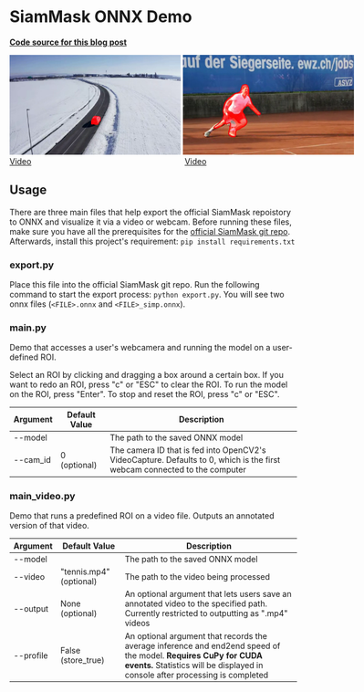 # SiamMask ONNX Demo

**[Code source for this blog post]()**

<div style="margin-left: auto; margin-right: auto; width: 1000px">
    <img src="./assets/car_thumb.png" style="width: 300px; height: 175px"/>
    <img src="./assets/tennis_thumb.png" style="width: 300px; height: 175px">
</div>
<div>
    <a href="./assets/car_example.mp4" style="margin-right: 265px">Video</a>
    <a href="./assets/tennis_example.mp4">Video</a>
</div>

## Usage

There are three main files that help export the official SiamMask repoistory to ONNX and visualize it via a video or webcam. Before running these files, make sure you have all the prerequisites for the [official SiamMask git repo](https://github.com/foolwood/SiamMask). Afterwards, install this project's requirement: `pip install requirements.txt`

### export.py

Place this file into the official SiamMask git repo. Run the following command to start the export process: `python export.py`. You will see two onnx files (`<FILE>.onnx` and `<FILE>_simp.onnx`).

### main.py

Demo that accesses a user's webcamera and running the model on a user-defined ROI.

Select an ROI by clicking and dragging a box around a certain box. If you want to redo an ROI, press "c" or "ESC" to clear the ROI. To run the model on the ROI, press "Enter". To stop and reset the ROI, press "c" or "ESC".

| Argument | Default Value | Description |
|---|---|---|
| --model |  | The path to the saved ONNX model |
| --cam_id | 0 (optional) | The camera ID that is fed into OpenCV2's VideoCapture. Defaults to 0, which is the first webcam connected to the computer |

### main_video.py

Demo that runs a predefined ROI on a video file. Outputs an annotated version of that video.

| Argument | Default Value | Description |
|---|---|---|
| --model |  | The path to the saved ONNX model |
| --video | "tennis.mp4" (optional) | The path to the video being processed |
| --output | None (optional) | An optional argument that lets users save an annotated video to the specified path. Currently restricted to outputting as ".mp4" videos |
| --profile | False (store_true) | An optional argument that records the average inference and end2end speed of the model. **Requires CuPy for CUDA events.** Statistics will be displayed in console after processing is completed |